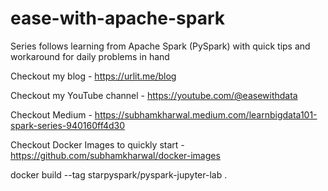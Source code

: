 # ease-with-apache-spark
Series follows learning from Apache Spark (PySpark) with quick tips and workaround for daily problems in hand

Checkout my blog - https://urlit.me/blog

Checkout my YouTube channel - https://youtube.com/@easewithdata

Checkout Medium - https://subhamkharwal.medium.com/learnbigdata101-spark-series-940160ff4d30

Checkout Docker Images to quickly start - https://github.com/subhamkharwal/docker-images


docker build --tag starpyspark/pyspark-jupyter-lab .
